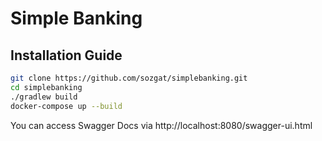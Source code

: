 # Simple Banking

## Installation Guide

```bash
git clone https://github.com/sozgat/simplebanking.git
cd simplebanking
./gradlew build 
docker-compose up --build
```

You can access Swagger Docs via http://localhost:8080/swagger-ui.html